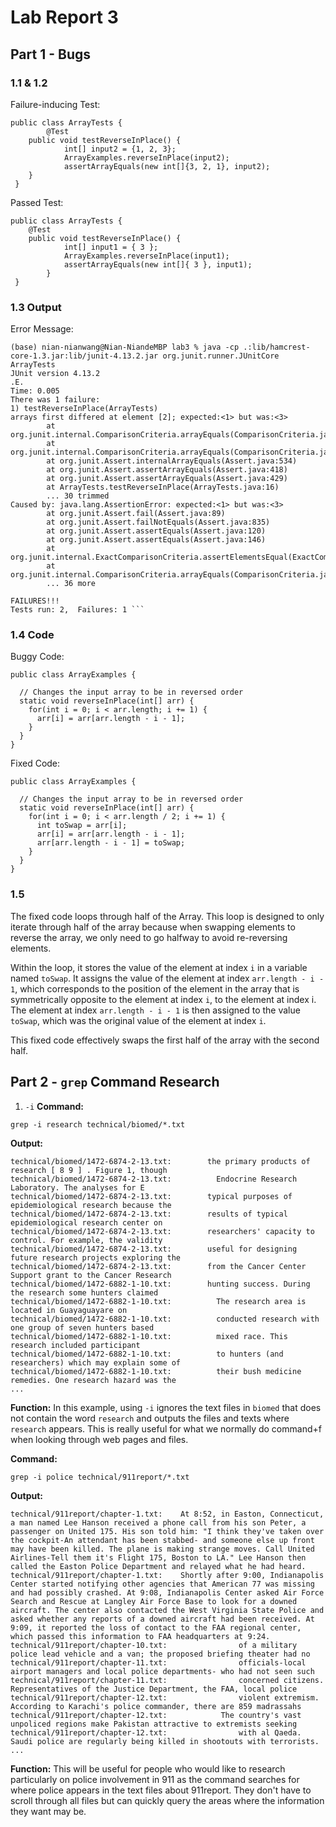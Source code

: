 # Lab Report 3
## Part 1 - Bugs
### 1.1 & 1.2
Failure-inducing Test:
```
public class ArrayTests {
        @Test 
	public void testReverseInPlace() {
            int[] input2 = {1, 2, 3};
            ArrayExamples.reverseInPlace(input2);
            assertArrayEquals(new int[]{3, 2, 1}, input2);
	}
 }
```
Passed Test:
```
public class ArrayTests {
	@Test 
	public void testReverseInPlace() {
            int[] input1 = { 3 };
            ArrayExamples.reverseInPlace(input1);
            assertArrayEquals(new int[]{ 3 }, input1);
        }
 }
```

### 1.3 Output
Error Message:
``` (base) nian-nianwang@Nian-NiandeMBP lab3 % javac -cp .:lib/hamcrest-core-1.3.jar:lib/junit-4.13.2.jar *.java
(base) nian-nianwang@Nian-NiandeMBP lab3 % java -cp .:lib/hamcrest-core-1.3.jar:lib/junit-4.13.2.jar org.junit.runner.JUnitCore ArrayTests
JUnit version 4.13.2
.E.
Time: 0.005
There was 1 failure:
1) testReverseInPlace(ArrayTests)
arrays first differed at element [2]; expected:<1> but was:<3>
        at org.junit.internal.ComparisonCriteria.arrayEquals(ComparisonCriteria.java:78)
        at org.junit.internal.ComparisonCriteria.arrayEquals(ComparisonCriteria.java:28)
        at org.junit.Assert.internalArrayEquals(Assert.java:534)
        at org.junit.Assert.assertArrayEquals(Assert.java:418)
        at org.junit.Assert.assertArrayEquals(Assert.java:429)
        at ArrayTests.testReverseInPlace(ArrayTests.java:16)
        ... 30 trimmed
Caused by: java.lang.AssertionError: expected:<1> but was:<3>
        at org.junit.Assert.fail(Assert.java:89)
        at org.junit.Assert.failNotEquals(Assert.java:835)
        at org.junit.Assert.assertEquals(Assert.java:120)
        at org.junit.Assert.assertEquals(Assert.java:146)
        at org.junit.internal.ExactComparisonCriteria.assertElementsEqual(ExactComparisonCriteria.java:8)
        at org.junit.internal.ComparisonCriteria.arrayEquals(ComparisonCriteria.java:76)
        ... 36 more

FAILURES!!!
Tests run: 2,  Failures: 1 ```
```

### 1.4 Code
Buggy Code:
```
public class ArrayExamples { 

  // Changes the input array to be in reversed order
  static void reverseInPlace(int[] arr) {
    for(int i = 0; i < arr.length; i += 1) {
      arr[i] = arr[arr.length - i - 1];
    }
  }
}
```

Fixed Code:
```
public class ArrayExamples { 

  // Changes the input array to be in reversed order
  static void reverseInPlace(int[] arr) {
    for(int i = 0; i < arr.length / 2; i += 1) {
      int toSwap = arr[i];
      arr[i] = arr[arr.length - i - 1];
      arr[arr.length - i - 1] = toSwap;
    }
  }
}
```

### 1.5
The fixed code loops through half of the Array. This loop is designed to only iterate through half of the array because when swapping elements to reverse the array, we only need to go halfway to avoid re-reversing elements. 

Within the loop, it stores the value of the element at index `i` in a variable named `toSwap`. It assigns the value of the element at index `arr.length - i - 1`, which corresponds to the position of the element in the array that is symmetrically opposite to the element at index `i`, to the element at index i. The element at index `arr.length - i - 1` is then assigned to the value `toSwap`, which was the original value of the element at index `i`.

This fixed code effectively swaps the first half of the array with the second half.

## Part 2 - `grep` Command Research

1. `-i`
**Command:**
```
grep -i research technical/biomed/*.txt
```

**Output:**
```
technical/biomed/1472-6874-2-13.txt:        the primary products of research [ 8 9 ] . Figure 1, though
technical/biomed/1472-6874-2-13.txt:          Endocrine Research Laboratory. The analyses for E 
technical/biomed/1472-6874-2-13.txt:        typical purposes of epidemiological research because the
technical/biomed/1472-6874-2-13.txt:        results of typical epidemiological research center on
technical/biomed/1472-6874-2-13.txt:        researchers' capacity to control. For example, the validity
technical/biomed/1472-6874-2-13.txt:        useful for designing future research projects exploring the
technical/biomed/1472-6874-2-13.txt:        from the Cancer Center Support grant to the Cancer Research
technical/biomed/1472-6882-1-10.txt:        hunting success. During the research some hunters claimed
technical/biomed/1472-6882-1-10.txt:          The research area is located in Guayaguayare on
technical/biomed/1472-6882-1-10.txt:          conducted research with one group of seven hunters based
technical/biomed/1472-6882-1-10.txt:          mixed race. This research included participant
technical/biomed/1472-6882-1-10.txt:          to hunters (and researchers) which may explain some of
technical/biomed/1472-6882-1-10.txt:          their bush medicine remedies. One research hazard was the
...
```

**Function:**
In this example, using `-i` ignores the text files in `biomed` that does not contain the word `research` and outputs the files and texts where `research` appears. This is really useful for what we normally do command+f when looking through web pages and files.


**Command:**
```
grep -i police technical/911report/*.txt
```

**Output:**
```
technical/911report/chapter-1.txt:    At 8:52, in Easton, Connecticut, a man named Lee Hanson received a phone call from his son Peter, a passenger on United 175. His son told him: "I think they've taken over the cockpit-An attendant has been stabbed- and someone else up front may have been killed. The plane is making strange moves. Call United Airlines-Tell them it's Flight 175, Boston to LA." Lee Hanson then called the Easton Police Department and relayed what he had heard.
technical/911report/chapter-1.txt:    Shortly after 9:00, Indianapolis Center started notifying other agencies that American 77 was missing and had possibly crashed. At 9:08, Indianapolis Center asked Air Force Search and Rescue at Langley Air Force Base to look for a downed aircraft. The center also contacted the West Virginia State Police and asked whether any reports of a downed aircraft had been received. At 9:09, it reported the loss of contact to the FAA regional center, which passed this information to FAA headquarters at 9:24.
technical/911report/chapter-10.txt:                of a military police lead vehicle and a van; the proposed briefing theater had no
technical/911report/chapter-11.txt:                officials-local airport managers and local police departments- who had not seen such
technical/911report/chapter-11.txt:                concerned citizens. Representatives of the Justice Department, the FAA, local police
technical/911report/chapter-12.txt:                violent extremism. According to Karachi's police commander, there are 859 madrassahs
technical/911report/chapter-12.txt:            The country's vast unpoliced regions make Pakistan attractive to extremists seeking
technical/911report/chapter-12.txt:                with al Qaeda. Saudi police are regularly being killed in shootouts with terrorists.
...
```

**Function:**
This will be useful for people who would like to research particularly on police involvement in 911 as the command searches for where police appears in the text files about 911report. They don't have to scroll through all files but can quickly query the areas where the information they want may be.
